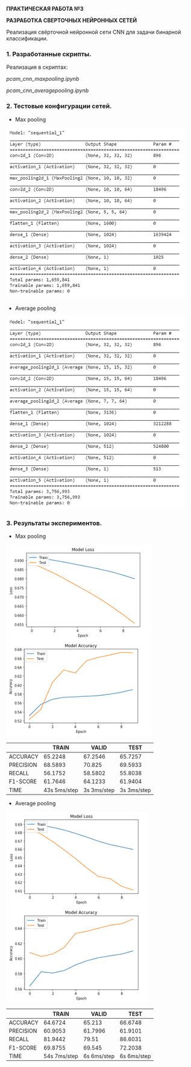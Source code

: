 **ПРАКТИЧЕСКАЯ РАБОТА №3**


**РАЗРАБОТКА СВЕРТОЧНЫХ НЕЙРОННЫХ СЕТЕЙ**

Реализация свёрточной нейронной сети CNN для задачи бинарной классификации.

### 1. Разработанные скрипты.
Реализация в скриптах:

 *pcam_cnn_maxpooling.ipynb*


 *pcam_cnn_averagepooling.ipynb*

 

### 2. Тестовые конфигурации сетей.

- Max pooling

![](../images/cnn_maxpooling.png)


- Average pooling


![](../images/cnn_averagepooling.png)


### 3. Результаты экспериментов.

- Max pooling


![](../images/cnn_result_maxpooling.png)


|   |  TRAIN  | VALID   | TEST   |
| ------------ | ------------ | ------------ | ------------ |
| ACCURACY   | 65.2248 | 67.2546 | 65.7257 |
| PRECISION  | 68.5893 | 70.825 | 69.5933 |
| RECALL | 56.1752 | 58.5802 | 55.8038 |
|  F1-SCORE | 61.7646 | 64.1233 | 61.9404 |
|  TIME  | 43s 5ms/step | 3s 3ms/step  |  3s 3ms/step |



- Average pooling


![](../images/cnn_result_averagepooling.png)


|   |  TRAIN  | VALID   | TEST   |
| ------------ | ------------ | ------------ | ------------ |
| ACCURACY   | 64.6724 | 65.213 | 66.6748 |
| PRECISION  | 60.9053 | 61.7996 | 61.9101 |
| RECALL | 81.9442 | 79.51 | 86.6031 |
|  F1-SCORE | 69.8755 | 69.545 | 72.2038 |
|  TIME  | 54s 7ms/step | 6s 6ms/step | 6s 6ms/step |
